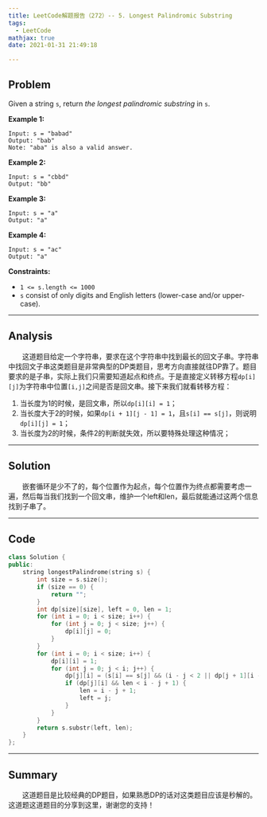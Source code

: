 ```yaml
---
title: LeetCode解题报告（272）-- 5. Longest Palindromic Substring
tags:
  - LeetCode
mathjax: true
date: 2021-01-31 21:49:18

---
```


## Problem

Given a string `s`, return *the longest palindromic substring* in `s`.

<!-- more -->

**Example 1:**

```
Input: s = "babad"
Output: "bab"
Note: "aba" is also a valid answer.
```

**Example 2:**

```
Input: s = "cbbd"
Output: "bb"
```

**Example 3:**

```
Input: s = "a"
Output: "a"
```

**Example 4:**

```
Input: s = "ac"
Output: "a"
```

**Constraints:**

- `1 <= s.length <= 1000`
- `s` consist of only digits and English letters (lower-case and/or upper-case).

------

## Analysis

&emsp;&emsp;这道题目给定一个字符串，要求在这个字符串中找到最长的回文子串。字符串中找回文子串这类题目是非常典型的DP类题目，思考方向直接就往DP靠了。题目要求的是子串，实际上我们只需要知道起点和终点。于是直接定义转移方程`dp[i][j]`为字符串中位置`[i,j]`之间是否是回文串。接下来我们就看转移方程：

1. 当长度为1的时候，是回文串，所以`dp[i][i] = 1`；
2. 当长度大于2的时候，如果`dp[i + 1][j - 1] = 1`，且`s[i] == s[j]`，则说明`dp[i][j] = 1`；
3. 当长度为2的时候，条件2的判断就失效，所以要特殊处理这种情况；

------

## Solution

&emsp;&emsp;嵌套循环是少不了的，每个位置作为起点，每个位置作为终点都需要考虑一遍，然后每当我们找到一个回文串，维护一个left和len，最后就能通过这两个信息找到子串了。

------

## Code

```c++
class Solution {
public:
    string longestPalindrome(string s) {
        int size = s.size();
        if (size == 0) {
            return "";
        }
        int dp[size][size], left = 0, len = 1;
        for (int i = 0; i < size; i++) {
            for (int j = 0; j < size; j++) {
                dp[i][j] = 0;
            }
        }
        for (int i = 0; i < size; i++) {
            dp[i][i] = 1;
            for (int j = 0; j < i; j++) {
                dp[j][i] = (s[i] == s[j] && (i - j < 2 || dp[j + 1][i - 1]));
                if (dp[j][i] && len < i - j + 1) {
                    len = i - j + 1;
                    left = j;
                }
            }
        }
        return s.substr(left, len);
    }
};
```

------

## Summary

&emsp;&emsp;这道题目是比较经典的DP题目，如果熟悉DP的话对这类题目应该是秒解的。这道题这道题目的分享到这里，谢谢您的支持！
